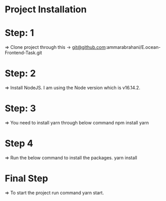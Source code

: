 # Project Installation

# Step: 1
=> Clone project through this -> git@github.com:ammarabrahani/E.ocean-Frontend-Task.git

# Step: 2
=> Install NodeJS. I am using the Node version which is v16.14.2.

# Step: 3
=> You need to install yarn through below command
npm install yarn

# Step 4
=> Run the below command to install the packages.
yarn install 

# Final Step
=> To start the project run command  yarn start.


 
